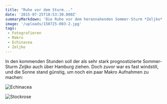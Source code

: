 ```yaml
---
title: "Ruhe vor dem Sturm..."
date: '2015-07-25T18:53:30.000Z'
summaryMarkdown: 'Die Ruhe vor dem herannahenden Sommer-Sturm *Zeljko* habe ich genutzt, um noch ein paar Makro-Aufnahmen zu machen...'
image: '/uploads/150725-003-2.jpg'
tags:
 - Fotografieren
 - Makro
 - Echinacea
 - Zeljko
---
```


In den kommenden Stunden soll der als sehr stark prognostizierte Sommer-Sturm *Zeljko* auch über Hamburg ziehen. Doch zuvor war es fast windstill, und die Sonne stand günstig, um noch ein paar Makro Aufnahmen zu machen:

![Echinacea](/uploads/150725-027.jpg)

![Stockrose](/uploads/150725-003-2.jpg)  
